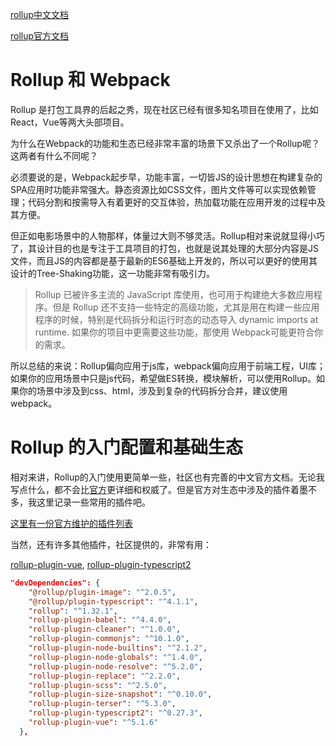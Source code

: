 [rollup中文文档](https://www.rollupjs.com/)

[rollup官方文档](https://rollupjs.org/guide/en/)

# Rollup 和 Webpack

Rollup 是打包工具界的后起之秀，现在社区已经有很多知名项目在使用了，比如 React，Vue等两大头部项目。

为什么在Webpack的功能和生态已经非常丰富的场景下又杀出了一个Rollup呢？这两者有什么不同呢？

必须要说的是，Webpack起步早，功能丰富，一切皆JS的设计思想在构建复杂的SPA应用时功能非常强大。静态资源比如CSS文件，图片文件等可以实现依赖管理；代码分割和按需导入有着更好的交互体验，热加载功能在应用开发的过程中及其方便。


但正如电影场景中的人物那样，体量过大则不够灵活。Rollup相对来说就显得小巧了，其设计目的也是专注于工具项目的打包，也就是说其处理的大部分内容是JS文件，而且JS的内容都是基于最新的ES6基础上开发的，所以可以更好的使用其设计的Tree-Shaking功能，这一功能非常有吸引力。

>Rollup 已被许多主流的 JavaScript 库使用，也可用于构建绝大多数应用程序。但是 Rollup 还不支持一些特定的高级功能，尤其是用在构建一些应用程序的时候，特别是代码拆分和运行时态的动态导入 dynamic imports at runtime. 如果你的项目中更需要这些功能，那使用 Webpack可能更符合你的需求。


所以总结的来说：Rollup偏向应用于js库，webpack偏向应用于前端工程，UI库；如果你的应用场景中只是js代码，希望做ES转换，模块解析，可以使用Rollup。如果你的场景中涉及到css、html，涉及到复杂的代码拆分合并，建议使用webpack。
 
# Rollup 的入门配置和基础生态

相对来讲，Rollup的入门使用更简单一些，社区也有完善的中文官方文档。无论我写点什么，都不会比[官方](https://www.rollupjs.com/)更详细和权威了。但是官方对生态中涉及的插件着墨不多，我这里记录一些常用的插件吧。

[这里有一份官方维护的插件列表](https://github.com/rollup/plugins)

当然，还有许多其他插件，社区提供的，非常有用：

[rollup-plugin-vue](https://rollup-plugin-vue.vuejs.org/#what-does-rollup-plugin-vue-do), [rollup-plugin-typescript2](https://github.com/ezolenko/rollup-plugin-typescript2)


```json
"devDependencies": {
    "@rollup/plugin-image": "^2.0.5",
    "@rollup/plugin-typescript": "^4.1.1",
    "rollup": "^1.32.1",
    "rollup-plugin-babel": "^4.4.0",
    "rollup-plugin-cleaner": "^1.0.0",
    "rollup-plugin-commonjs": "^10.1.0",
    "rollup-plugin-node-builtins": "^2.1.2",
    "rollup-plugin-node-globals": "^1.4.0",
    "rollup-plugin-node-resolve": "^5.2.0",
    "rollup-plugin-replace": "^2.2.0",
    "rollup-plugin-scss": "^2.5.0",
    "rollup-plugin-size-snapshot": "^0.10.0",
    "rollup-plugin-terser": "^5.3.0",
    "rollup-plugin-typescript2": "^0.27.3",
    "rollup-plugin-vue": "^5.1.6"
  },


```
























